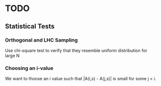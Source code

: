 # TODO

## Statistical Tests
### Orthogonal and LHC Sampling
Use chi-square test to verify that they resemble uniform distribution for large N
### Choosing an i-value 
We want to thoose an i value such that |A(i,s) - A(j,s)| is small
for some j < i.

